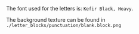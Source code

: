 The font used for the letters is: `Kefir Black, Heavy`. 

The background texture can be found in `./letter_blocks/punctuation/blank.block.png`